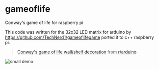 # gameoflife

Conway's game of life for raspberry pi

This code was written for the 32x32 LED matrix for arduino by <a href="https://github.com/TechNerd1/gameoflifegame">https://github.com/TechNerd1/gameoflifegame</a>
ported it to c++ raspberry pi.

<blockquote class="reddit-card" data-card-created="1545956004"><a href="https://www.reddit.com/r/arduino/comments/a9ukf2/conways_game_of_life_wallshelf_decoration/">Conway's game of life wall/shelf decoration</a> from <a href="http://www.reddit.com/r/arduino">r/arduino</a></blockquote>


![small demo](https://github.com/clogwog/gameoflifegame/blob/master/life-finds-a-way.gif)

